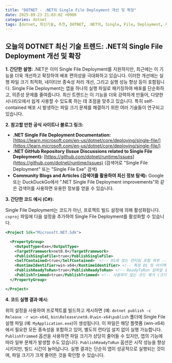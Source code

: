 ```yaml
---
title: "DOTNET - .NET의 Single File Deployment 개선 및 확장"
date: 2025-09-23 21:03:02 +0900
categories: dotnet
tags: [dotnet, 최신기술, 추천, DOTNET, .NET의, Single, File, Deployment, 개선, 확장]
---
```


## 오늘의 DOTNET 최신 기술 트렌드: **.NET의 Single File Deployment 개선 및 확장**

**1. 간단한 설명:**
.NET은 이미 Single File Deployment를 지원하지만, 최근에는 이 기능을 더욱 개선하고 확장하여 배포 편의성을 극대화하고 있습니다.  이러한 개선에는 실행 파일 크기 최적화, 네이티브 종속성 처리 개선, 그리고 실행 성능 향상 등이 포함됩니다. Single File Deployment는 앱을 하나의 실행 파일로 패키징하여 배포를 단순화하고, 의존성 문제를 줄여줍니다. 최신 트렌드는 이 기능을 더욱 강력하게 만들어, 다양한 시나리오에서 쉽게 사용할 수 있도록 하는 데 초점을 맞추고 있습니다. 특히 self-contained 배포 시 발생하는 파일 크기 문제를 해결하기 위한 여러 기술들이 연구되고 있습니다.

**2. 참고할 만한 공식 사이트나 블로그 링크:**

*   **.NET Single File Deployment Documentation:** [https://learn.microsoft.com/en-us/dotnet/core/deploying/single-file/](https://learn.microsoft.com/en-us/dotnet/core/deploying/single-file/)
*   **.NET GitHub Repository (Issue Discussions related to Single File Deployment):** [https://github.com/dotnet/runtime/issues](https://github.com/dotnet/runtime/issues) (검색어로 "Single File Deployment" 또는 "Single File Exe" 검색)
*   **Community Blogs and Articles (검색어를 활용하여 최신 정보 탐색):** Google 또는 DuckDuckGo에서 ".NET Single File Deployment improvements"와 같은 검색어를 사용하면 유용한 정보를 얻을 수 있습니다.

**3. 간단한 코드 예시 (C#):**

Single File Deployment는 코드가 아닌, 프로젝트 빌드 설정에 의해 활성화됩니다. `csproj` 파일에 다음 설정을 추가하여 Single File Deployment를 활성화할 수 있습니다.

```xml
<Project Sdk="Microsoft.NET.Sdk">

  <PropertyGroup>
    <OutputType>Exe</OutputType>
    <TargetFramework>net8.0</TargetFramework>
    <PublishSingleFile>true</PublishSingleFile>
    <SelfContained>true</SelfContained>  <!-- OS에 맞는 런타임 포함 여부 -->
    <RuntimeIdentifier>win-x64</RuntimeIdentifier> <!-- 특정 OS 및 아키텍처 지정 -->
    <PublishReadyToRun>true</PublishReadyToRun> <!-- ReadyToRun 컴파일 활성화 (성능 향상) -->
    <PublishTrimmed>true</PublishTrimmed> <!-- 사용하지 않는 코드 제거 (크기 감소) -->
  </PropertyGroup>

</Project>
```

**4. 코드 실행 결과 예시:**

위의 설정을 사용하여 프로젝트를 빌드하고 게시하면 (예: `dotnet publish -c Release -r win-x64`), `bin\Release\net8.0\win-x64\publish` 폴더에 Single File 실행 파일 (예: `MyApplication.exe`)이 생성됩니다. 이 파일은 해당 플랫폼 (win-x64)에서 필요한 모든 종속성을 포함하고 있어, 별도의 런타임 설치 없이 실행 가능합니다. `PublishTrimmed` 옵션을 사용하면 파일 크기가 상당히 줄어들 수 있지만, 앱의 기능에 따라 일부 문제가 발생할 수도 있습니다.  `PublishReadyToRun` 옵션은 시작 성능을 향상시키지만, 빌드 시간이 늘어납니다. 실행 결과는 단순히 앱이 성공적으로 실행되는 것이며, 파일 크기가 크게 줄어든 것을 확인할 수 있습니다.

